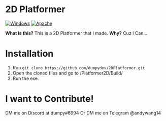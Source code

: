 # 2D Platformer
[![Windows](https://svgshare.com/i/ZhY.svg)](https://svgshare.com/i/ZhY.svg)
[![Apache](https://img.shields.io/github/license/dumpydev/2DPlatformer)](https://img.shields.io/github/license/dumpydev/2DPlatformer)


**What is this?**
This is a 2D Platformer that I made.
**Why?**
Cuz I Can...
# Installation
1. Run ```git clone https://github.com/dumpydev/2DPlatformer.git```
2. Open the cloned files and go to /Platformer2D/Build/
3. Run the exe.

# I want to Contribute!
DM me on Discord at dumpy#6994
Or DM me on Telegram @andywang14
